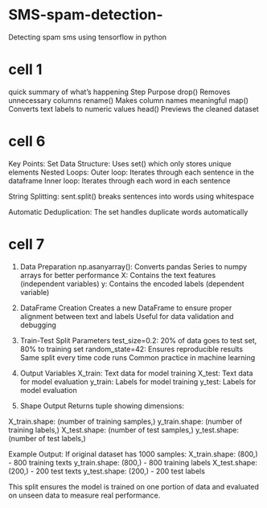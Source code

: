# SMS-spam-detection-
Detecting spam sms using tensorflow in python

# cell 1
 quick summary of what’s happening
Step	Purpose
drop()	Removes unnecessary columns
rename()	Makes column names meaningful
map()	Converts text labels to numeric values
head()	Previews the cleaned dataset

# cell 6

Key Points:
Set Data Structure: Uses set() which only stores unique elements
Nested Loops:
Outer loop: Iterates through each sentence in the dataframe
Inner loop: Iterates through each word in each sentence

String Splitting: sent.split() breaks sentences into words using whitespace

Automatic Deduplication: The set handles duplicate words automatically


# cell 7
1. Data Preparation
np.asanyarray(): Converts pandas Series to numpy arrays for better performance
X: Contains the text features (independent variables)
y: Contains the encoded labels (dependent variable)

2. DataFrame Creation
Creates a new DataFrame to ensure proper alignment between text and labels
Useful for data validation and debugging

3. Train-Test Split Parameters
test_size=0.2: 20% of data goes to test set, 80% to training set
random_state=42:
Ensures reproducible results
Same split every time code runs
Common practice in machine learning

4. Output Variables
X_train: Text data for model training
X_test: Text data for model evaluation
y_train: Labels for model training
y_test: Labels for model evaluation

5. Shape Output
Returns tuple showing dimensions:

X_train.shape: (number of training samples,)
y_train.shape: (number of training labels,)
X_test.shape: (number of test samples,)
y_test.shape: (number of test labels,)

Example Output:
If original dataset has 1000 samples:
X_train.shape: (800,) - 800 training texts
y_train.shape: (800,) - 800 training labels
X_test.shape: (200,) - 200 test texts
y_test.shape: (200,) - 200 test labels

This split ensures the model is trained on one portion of data and evaluated on unseen data to measure real performance.